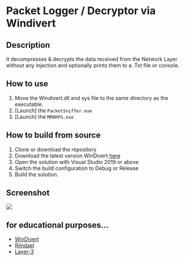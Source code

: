 # Packet Logger / Decryptor via Windivert

## Description
It decompresses & decrypts the data received from the Network Layer 
without any injection and optionally prints them to a .Txt file or console.

## How to use

1. Move the Windivert.dll and sys file to the same directory as the executable.
2. [Launch] the `PacketSniffer.exe`
3. [Launch] the `MMORPG.exe`

## How to build from source
1. Clone or download the repository
2. Download the latest version WinDivert [here](https://github.com/basil00/Divert/releases/tag/v2.2.0)
3. Open the solution with Visual Studio 2019 or above
4. Switch the build configuration to Debug or Release
5. Build the solution.

## Screenshot
![](screenshots/ss.gif)

## for educational purposes...
- [WinDivert](https://reqrypt.org/windivert.html)
- [Rijndael](https://en.wikipedia.org/wiki/Advanced_Encryption_Standard)
- [Layer-3](https://en.wikipedia.org/wiki/Network_layer)
